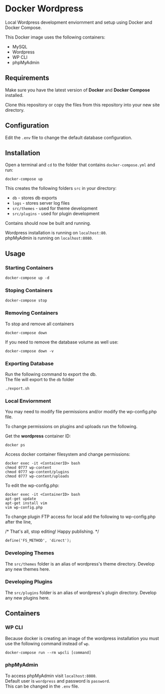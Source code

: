 # Docker Wordpress
Local Wordpress development enviornment and setup using Docker and Docker Compose.

This Docker image uses the following containers:
* MySQL
* Wordpress
* WP CLI
* phpMyAdmin

## Requirements
Make sure you have the latest version of **Docker** and **Docker Compose** installed.

Clone this repository or copy the files from this repository into your new site directory.

## Configuration
Edit the `.env` file to change the default database configuration.

## Installation
Open a terminal and `cd` to the folder that contains `docker-compose.yml` and run:
```
docker-compose up
```

This creates the following folders `src` in your directory:
* `db` - stores db exports
* `logs` - stores server log files
* `src/themes` - used for theme development
* `src/plugins` - used for plugin development

Contains should now be built and running.

Wordpress installation is running on `localhost:80`.  
phpMyAdmin is running on `localhost:8080`.


## Usage

### Starting Containers
```
docker-compose up -d
```

### Stoping Containers
```
docker-compose stop
```

### Removing Containers
To stop and remove all containers
```
docker-compose down
```
If you need to remove the database volume as well use:
```
docker-compose down -v
```

### Exporting Database
Run the following command to export the db.  
The file will export to the `db` folder
```
./export.sh
```

### Local Enviornment
You may need to modify file permissions and/or modify the wp-config.php file.

To change permissions on plugins and uploads run the following.

Get the **wordpress** container ID:
```
docker ps
```

Access docker container filesystem and change permissions:
```
docker exec -it <ContainerID> bash
chmod 0777 wp-content
chmod 0777 wp-content/plugins
chmod 0777 wp-content/uploads
```

To edit the wp-config.php:
```
docker exec -it <ContainerID> bash
apt-get update
apt-get install vim
vim wp-config.php
```

To change plugin FTP access for local add the following to wp-config.php after the line,

/* That's all, stop editing! Happy publishing. */
```
define('FS_METHOD', 'direct');
```

### Developing Themes
The `src/themes` folder is an alias of wordpress's theme directory. Develop any new themes here.

### Developing Plugins
The `src/plugins` folder is an alias of wordpress's plugin directory. Develop any new plugins here.

## Containers

### WP CLI
Because docker is creating an image of the wordpress installation you must use the following command instead of `wp`.
```
docker-compose run --rm wpcli [command]
```

### phpMyAdmin
To access phpMyAdmin visit `localhost:8080`.  
Default user is `wordpress` and password is `password`.  
This can be changed in the `.env` file.